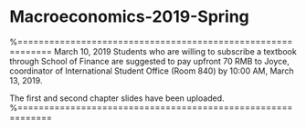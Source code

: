 # Macroeconomics-2019-Spring

%============================================================
March 10, 2019
Students who are willing to subscribe a textbook through School of Finance are suggested to pay upfront 70 RMB to Joyce, coordinator of International Student Office (Room 840) by 10:00 AM, March 13, 2019. 

The first and second chapter slides have been uploaded. 
%============================================================
